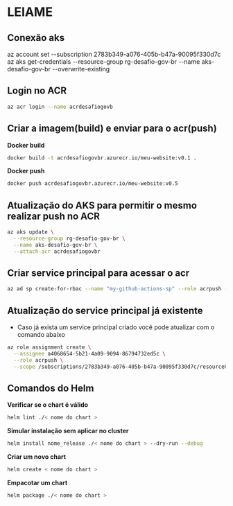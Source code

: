 # LEIAME

## Conexão aks

az account set --subscription 2783b349-a076-405b-b47a-90095f330d7c
az aks get-credentials --resource-group rg-desafio-gov-br --name aks-desafio-gov-br --overwrite-existing

## Login no ACR

```bash
az acr login --name acrdesafiogovb
```

## Criar a imagem(build) e enviar para o acr(push)

**Docker build**

```bash
docker build -t acrdesafiogovbr.azurecr.io/meu-website:v0.1 .
```

**Docker push**

```bash
docker push acrdesafiogovbr.azurecr.io/meu-website:v0.5
```

## Atualização do AKS para permitir o mesmo realizar push no ACR

```bash
az aks update \
  --resource-group rg-desafio-gov-br \
  --name aks-desafio-gov-br \
  --attach-acr acrdesafiogovbr
```

## Criar service principal para acessar o acr

```bash
az ad sp create-for-rbac --name "my-github-actions-sp" --role acrpush --scopes /subscriptions/2783b349-a076-405b-b47a-90095f330d7c/resourceGroups/rg-desafio-gov-br/providers/Microsoft.ContainerRegistry/registries/acrdesafiogovbr
```

## Atualização do service principal já existente

- Caso já exista um service principal criado você pode atualizar com o comando abaixo

```bash
az role assignment create \
  --assignee a4068654-5b21-4a09-9094-86794732ed5c \
  --role acrpush \
  --scope /subscriptions/2783b349-a076-405b-b47a-90095f330d7c/resourceGroups/rg-desafio-gov-br/providers/Microsoft.ContainerRegistry/registries/acrdesafiogovbr
```

## Comandos do Helm

**Verificar se o chart é válido**

```bash
helm lint ./< nome do chart >
```

**Simular instalação sem aplicar no cluster**

```bash
helm install nome_release ./< nome do chart > --dry-run --debug
```

**Criar um novo chart**

```bash
helm create < nome do chart >
```

**Empacotar um chart**

```bash
helm package ./< nome do chart >
```
